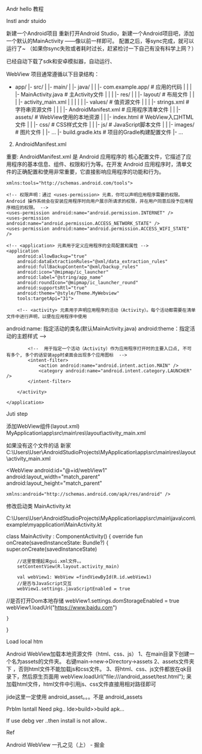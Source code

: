 Andr hello 教程



Instl andr stuido


新建一个Android项目
重新打开Android Studio，新建一个Android项目吧，添加一个默认的MainActivity
——像以前一样即可。
配置之后，等sync完成，就可以运行了~ （如果你sync失败或者耗时过长，赶紧检讨一下自己有没有科学上网？）


已经自动下载了sdk和安卓模拟器，自动运行、





WebView 项目通常遵循以下目录结构：
- app/
  |- src/
  |  |- main/
  |     |- java/
  |     |  |- com.example.app/           	# 应用的代码
  |     |  |  |- MainActivity.java       	# 主Activity文件
  |     |
  |     |- res/
  |     |  |- layout/                    	# 布局文件
  |     |  |  |- activity_main.xml
  |     |  |
  |     |  |- values/                    	# 值资源文件
  |     |  |  |- strings.xml			 	# 字符串资源文件
  |     |
  |     |- AndroidManifest.xml   			# 应用程序清单文件
  |
  |     |- assets/                        	# WebView使用的本地资源
  |     |  |- index.html                  	# WebView入口HTML文件
  |     |  |- css/                        	# CSS样式文件
  |     |  |- js/                         	# JavaScript脚本文件
  |     |  |- images/                     	# 图片文件
  |     |- ...
  |- build.gradle.kts                     	# 项目的Gradle构建配置文件
  |- ...



2. AndroidManifest.xml

重要: AndroidManifest.xml 是 Android 应用程序的 核心配置文件，它描述了应用程序的基本信息、组件、权限和行为等。在开发 Android 应用程序时，清单文件的正确配置和使用非常重要，它直接影响应用程序的功能和行为。
<?xml version="1.0" encoding="utf-8"?><manifest xmlns:android="http://schemas.android.com/apk/res/android"
    xmlns:tools="http://schemas.android.com/tools">
    
    <!-- 权限声明：通过 <uses-permission> 元素，你可以声明应用程序需要的权限。Android 操作系统会在安装应用程序时向用户展示所请求的权限，并在用户同意后授予应用程序相应的权限。 -->
    <uses-permission android:name="android.permission.INTERNET" />
    <uses-permission android:name="android.permission.ACCESS_NETWORK_STATE" />
    <uses-permission android:name="android.permission.ACCESS_WIFI_STATE" />
    
    <!-- <application> 元素用于定义应用程序的全局配置和属性 -->
    <application
        android:allowBackup="true"
        android:dataExtractionRules="@xml/data_extraction_rules"
        android:fullBackupContent="@xml/backup_rules"
        android:icon="@mipmap/ic_launcher"
        android:label="@string/app_name"
        android:roundIcon="@mipmap/ic_launcher_round"
        android:supportsRtl="true"
        android:theme="@style/Theme.MyWebview"
        tools:targetApi="31">
        
        <!-- <activity> 元素用于声明应用程序的活动（Activity）。每个活动都需要在清单文件中进行声明，以便在应用程序中使用
android:name: 指定活动的类名(默认MainActivity.java)
android:theme：指定活动的主题样式
-->
        <activity
            android:name=".MainActivity"
            android:exported="true"
            android:label="@string/app_name"
            android:theme="@style/Theme.MyWebview">
            
            <!--  用于指定一个活动（Activity）作为应用程序打开时的主要入口点, 不可有多个, 多个的话安装app时桌面会出现多个应用图标  -->
            <intent-filter>
                <action android:name="android.intent.action.MAIN" />
                <category android:name="android.intent.category.LAUNCHER" />
            </intent-filter>
            
        </activity>
        
    </application>
</manifest>


Juti step

添加WebView组件(layout.xml)   MyApplication\app\src\main\res\layout\activity_main.xml

 如果没有这个文件的话 新家 
C:\Users\User\AndroidStudioProjects\MyApplication\app\src\main\res\layout\activity_main.xml


<?xml version="1.0" encoding="utf-8"?>
<WebView android:id="@+id/webView1"
    android:layout_width="match_parent"
    android:layout_height="match_parent"
  
    xmlns:android="http://schemas.android.com/apk/res/android" />




修改启动类 MainActivity.kt



C:\Users\User\AndroidStudioProjects\MyApplication\app\src\main\java\com\example\myapplication\MainActivity.kt


class MainActivity : ComponentActivity() {
    override fun onCreate(savedInstanceState: Bundle?) {
        super.onCreate(savedInstanceState)

        //这里管理起来gui.xml文件。。
        setContentView(R.layout.activity_main)

        val webView1: WebView =findViewById(R.id.webView1)
        //是否与JavaScript交互
        webView1.settings.javaScriptEnabled = true
//是否打开Dom本地存储
        webView1.settings.domStorageEnabled = true
        webView1.loadUrl("https://www.baidu.com")


    }
}


Load local htm

Android WebView加载本地资源文件（html、css、js）
1、在main目录下创建一个名为assets的文件夹。
右键main->new->Directory->assets
2、assets文件夹下 ，否则html文件不能加载js和css文件。
3、将html、css、js文件都放在qk目录下，然后原生页面用
 webView.loadUrl("file:///android_asset/test.html");
来加载html文件，html文件中引用js、css文件直接用相对路径即可

jide这里一定使用 android_asset。。。不是 android_assets

Prblm
Isntall
  Need pkg..
Ide>build>>build apk...

If use debg ver ..then install is not allow..




Ref


Android WebView 一孔之见（上） - 掘金
